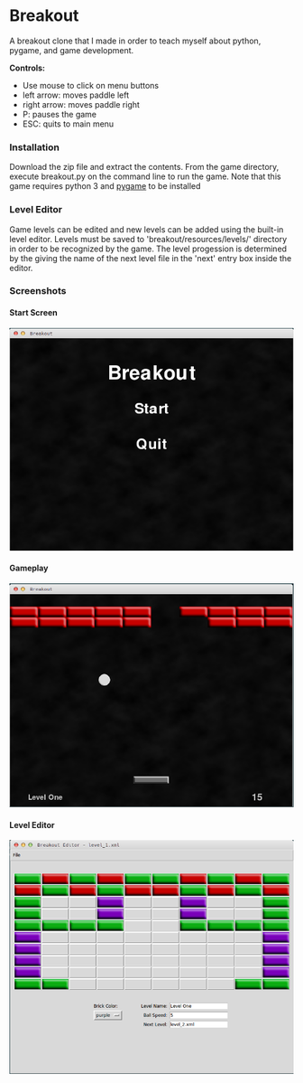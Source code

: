 Breakout 
========
A breakout clone that I made in order to teach
myself about python, pygame, and game development.

**Controls:** 
- Use mouse to click on menu buttons
- left arrow: moves paddle left
- right arrow: moves paddle right
- P: pauses the game
- ESC: quits to main menu

### Installation
Download the zip file and extract the contents. From the game
directory, execute breakout.py on the command line to run the
game. Note that this game requires python 3 and 
[pygame](http://www.pygame.org/hifi.html) to be installed

### Level Editor
Game levels can be edited and new levels can be added using the built-in
level editor. Levels must be saved to 'breakout/resources/levels/' directory
in order to be recognized by the game. The level progession is determined
by the giving the name of the next level file in the 'next' entry box 
inside the editor.

### Screenshots
#### Start Screen
![Start](screenshots/start.png "Start")
#### Gameplay
![Game](screenshots/game.png "Breakout")
#### Level Editor
![Editor](screenshots/editor.png "Breakout")
